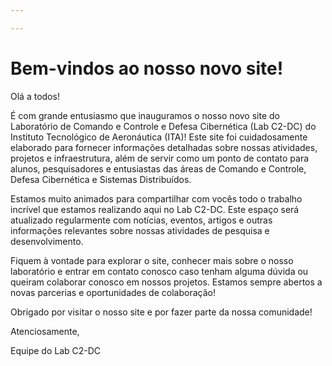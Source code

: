 ```yaml
---

---
```

# Bem-vindos ao nosso novo site!

Olá a todos!

É com grande entusiasmo que inauguramos o nosso novo site do Laboratório de Comando e Controle e Defesa Cibernética (Lab C2-DC) do Instituto Tecnológico de Aeronáutica (ITA)! Este site foi cuidadosamente elaborado para fornecer informações detalhadas sobre nossas atividades, projetos e infraestrutura, além de servir como um ponto de contato para alunos, pesquisadores e entusiastas das áreas de Comando e Controle, Defesa Cibernética e Sistemas Distribuídos.

Estamos muito animados para compartilhar com vocês todo o trabalho incrível que estamos realizando aqui no Lab C2-DC. Este espaço será atualizado regularmente com notícias, eventos, artigos e outras informações relevantes sobre nossas atividades de pesquisa e desenvolvimento.

Fiquem à vontade para explorar o site, conhecer mais sobre o nosso laboratório e entrar em contato conosco caso tenham alguma dúvida ou queiram colaborar conosco em nossos projetos. Estamos sempre abertos a novas parcerias e oportunidades de colaboração!

Obrigado por visitar o nosso site e por fazer parte da nossa comunidade!

Atenciosamente,

Equipe do Lab C2-DC